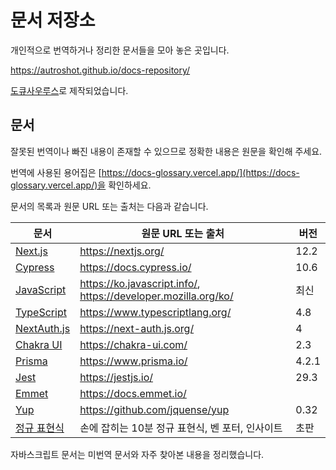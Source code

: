 # 문서 저장소

개인적으로 번역하거나 정리한 문서들을 모아 놓은 곳입니다.

https://autroshot.github.io/docs-repository/

[도큐사우루스](https://docusaurus.io/)로 제작되었습니다.

## 문서

잘못된 번역이나 빠진 내용이 존재할 수 있으므로 정확한 내용은 원문을 확인해 주세요.

번역에 사용된 용어집은 [https://docs-glossary.vercel.app/](https://docs-glossary.vercel.app/)을 확인하세요.

문서의 목록과 원문 URL 또는 출처는 다음과 같습니다.

| 문서                                                         | 원문 URL 또는 출처                                           | 버전  |
| ------------------------------------------------------------ | ------------------------------------------------------------ | ----- |
| [Next.js](https://autroshot.github.io/docs-repository/docs/next-js) | https://nextjs.org/                                          | 12.2  |
| [Cypress](https://autroshot.github.io/docs-repository/docs/cypress) | https://docs.cypress.io/                                     | 10.6  |
| [JavaScript](https://autroshot.github.io/docs-repository/docs/miscellaneous/javascript/키보드-keydown과-keyup) | https://ko.javascript.info/, https://developer.mozilla.org/ko/ | 최신  |
| [TypeScript](https://autroshot.github.io/docs-repository/docs/miscellaneous/typescript) | https://www.typescriptlang.org/                              | 4.8   |
| [NextAuth.js](https://autroshot.github.io/docs-repository/docs/miscellaneous/next-auth-js) | https://next-auth.js.org/                                    | 4     |
| [Chakra UI](https://autroshot.github.io/docs-repository/docs/miscellaneous/chakra-ui) | https://chakra-ui.com/                                       | 2.3   |
| [Prisma](https://autroshot.github.io/docs-repository/docs/miscellaneous/prisma) | https://www.prisma.io/                                       | 4.2.1 |
| [Jest](https://autroshot.github.io/docs-repository/docs/miscellaneous/jest) | https://jestjs.io/                                           | 29.3  |
| [Emmet](https://autroshot.github.io/docs-repository/docs/miscellaneous/emmet) | https://docs.emmet.io/                                       |       |
| [Yup](https://autroshot.github.io/docs-repository/docs/miscellaneous/yup) | https://github.com/jquense/yup                               | 0.32  |
| [정규 표현식](https://autroshot.github.io/docs-repository/docs/miscellaneous/regular-expression) | 손에 잡히는 10분 정규 표현식, 벤 포터, 인사이트              | 초판  |

자바스크립트 문서는 미번역 문서와 자주 찾아본 내용을 정리했습니다.
